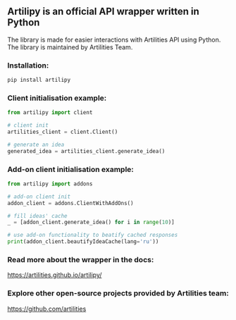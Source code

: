 ## Artilipy is an official API wrapper written in Python
The library is made for easier interactions with Artilities API using Python. The library is maintained by Artilities Team.

### Installation:
```python
pip install artilipy
```

### Client initialisation example:

```python
from artilipy import client

# client init
artilities_client = client.Client()

# generate an idea
generated_idea = artilities_client.generate_idea()
```

### Add-on client initialisation example:

```python
from artilipy import addons

# add-on client init
addon_client = addons.ClientWithAddOns()

# fill ideas' cache
_ = [addon_client.generate_idea() for i in range(10)]

# use add-on functionality to beatify cached responses
print(addon_client.beautifyIdeaCache(lang='ru'))
```

### Read more about the wrapper in the docs:
https://artilities.github.io/artilipy/

### Explore other open-source projects provided by Artilities team:
https://github.com/artilities